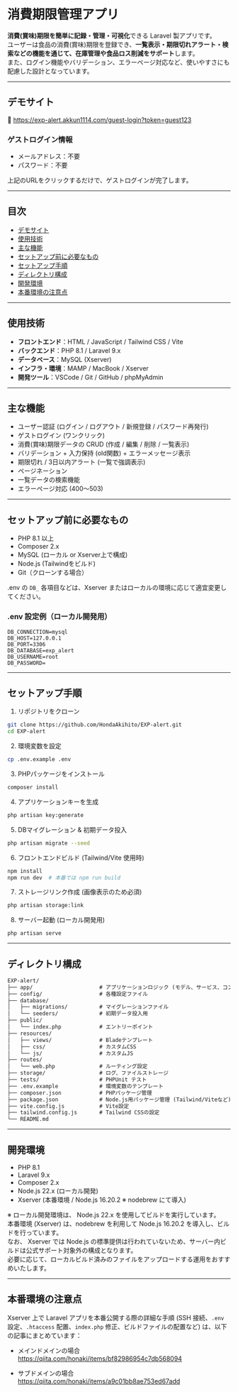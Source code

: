 # 消費期限管理アプリ

**消費(賞味)期限を簡単に記録・管理・可視化**できる Laravel 製アプリです。  
ユーザーは食品の消費(賞味)期限を登録でき、**一覧表示・期限切れアラート・検索などの機能を通じて、在庫管理や食品ロス削減をサポート**します。  
また、ログイン機能やバリデーション、エラーページ対応など、使いやすさにも配慮した設計となっています。

---

## デモサイト

🔗 https://exp-alert.akkun1114.com/guest-login?token=guest123

### ゲストログイン情報
- メールアドレス：不要
- パスワード：不要

上記のURLをクリックするだけで、ゲストログインが完了します。

---

## 目次

- [デモサイト](#デモサイト)
- [使用技術](#使用技術)
- [主な機能](#主な機能)
- [セットアップ前に必要なもの](#セットアップ前に必要なもの)
- [セットアップ手順](#セットアップ手順)
- [ディレクトリ構成](#ディレクトリ構成)
- [開発環境](#開発環境)
- [本番環境の注意点](#本番環境の注意点)
  
---

## 使用技術

- **フロントエンド**：HTML / JavaScript / Tailwind CSS / Vite
- **バックエンド**：PHP 8.1 / Laravel 9.x  
- **データベース**：MySQL (Xserver)  
- **インフラ・環境**：MAMP / MacBook / Xserver  
- **開発ツール**：VSCode / Git / GitHub / phpMyAdmin  

---

## 主な機能

- ユーザー認証 (ログイン / ログアウト / 新規登録 / パスワード再発行)
- ゲストログイン (ワンクリック)
- 消費(賞味)期限データの CRUD (作成 / 編集 / 削除 / 一覧表示)
- バリデーション + 入力保持 (old関数) + エラーメッセージ表示
- 期限切れ / 3日以内アラート (一覧で強調表示)
- ページネーション
- 一覧データの検索機能
- エラーページ対応 (400〜503)

---

## セットアップ前に必要なもの

- PHP 8.1 以上
- Composer 2.x
- MySQL (ローカル or Xserver上で構成)
- Node.js (Tailwindをビルド)
- Git（クローンする場合）

.env の `DB_` 各項目などは、Xserver またはローカルの環境に応じて適宜変更してください。

### .env 設定例（ローカル開発用）

```env
DB_CONNECTION=mysql
DB_HOST=127.0.0.1
DB_PORT=3306
DB_DATABASE=exp_alert
DB_USERNAME=root
DB_PASSWORD=
```

---

## セットアップ手順

1. リポジトリをクローン
```bash
git clone https://github.com/HondaAkihito/EXP-alert.git
cd EXP-alert
```
2. 環境変数を設定
```bash
cp .env.example .env
```
3. PHPパッケージをインストール
```bash
composer install
```
4. アプリケーションキーを生成
```bash
php artisan key:generate
```
5. DBマイグレーション & 初期データ投入
```bash
php artisan migrate --seed
```
6. フロントエンドビルド (Tailwind/Vite 使用時)
```bash
npm install
npm run dev  # 本番では npm run build
```
7. ストレージリンク作成 (画像表示のため必須)
```bash
php artisan storage:link
```
8. サーバー起動 (ローカル開発用)
```bash
php artisan serve
```

---

## ディレクトリ構成

```txt
EXP-alert/
├── app/                     # アプリケーションロジック (モデル、サービス、コントローラーなど)
├── config/                  # 各種設定ファイル
├── database/
│   ├── migrations/          # マイグレーションファイル
│   └── seeders/             # 初期データ投入用
├── public/
│   └── index.php            # エントリーポイント
├── resources/
│   ├── views/               # Bladeテンプレート
│   ├── css/                 # カスタムCSS
│   └── js/                  # カスタムJS
├── routes/
│   └── web.php              # ルーティング設定
├── storage/                 # ログ、ファイルストレージ
├── tests/                   # PHPUnit テスト
├── .env.example             # 環境変数のテンプレート
├── composer.json            # PHPパッケージ管理
├── package.json             # Node.js用パッケージ管理 (Tailwind/Viteなど)
├── vite.config.js           # Vite設定
├── tailwind.config.js       # Tailwind CSSの設定
└── README.md
```

---

## 開発環境

- PHP 8.1
- Laravel 9.x
- Composer 2.x
- Node.js 22.x (ローカル開発)
- Xserver (本番環境 / Node.js 16.20.2 ※ nodebrew にて導入)

※ ローカル開発環境は、 Node.js 22.x を使用してビルドを実行しています。  
本番環境 (Xserver) は、nodebrew を利用して Node.js 16.20.2 を導入し、ビルドを行っています。  
なお、 Xserver では Node.js の標準提供は行われていないため、サーバー内ビルドは公式サポート対象外の構成となります。  
必要に応じて、ローカルビルド済みのファイルをアップロードする運用をおすすめいたします。

---

## 本番環境の注意点

Xserver 上で Laravel アプリを本番公開する際の詳細な手順 (SSH 接続、`.env` 設定、`.htaccess` 配置、`index.php` 修正、ビルドファイルの配置など) は、以下の記事にまとめています：

- メインドメインの場合  
  https://qiita.com/honaki/items/bf82986954c7db568094

- サブドメインの場合  
  https://qiita.com/honaki/items/a9c01bb8ae753ed67add
